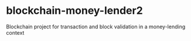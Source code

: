 # blockchain-money-lender2
Blockchain project for transaction and block validation in a money-lending context
